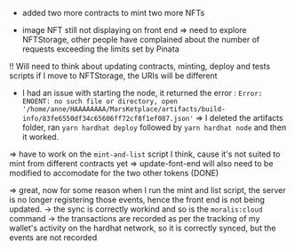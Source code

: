 - added two more contracts to mint two more NFTs

- image NFT still not displaying on front end => need to explore NFTStorage, other people have complained about the number of requests exceeding the limits set by Pinata

!! Will need to think about updating contracts, minting, deploy and tests scripts if I move to NFTStorage, the URIs will be different

- I had an issue with starting the node, it returned the error : `Error: ENOENT: no such file or directory, open '/home/anne/HAAAAAAAA/MarsKetplace/artifacts/build-info/83fe6550df34c65606ff72cf8f1ef087.json'`
  => I deleted the artifacts folder, ran `yarn hardhat deploy` followed by `yarn hardhat node` and then it worked.

=> have to work on the `mint-and-list` script I think, cause it's not suited to mint from different contracts yet
=> update-font-end will also need to be modified to accomodate for the two other tokens (DONE)

=> great, now for some reason when I run the mint and list script, the server is no longer registering those events, hence the front end is not being updated.
-> the sync is correctly workind and so is the `moralis:cloud` command
-> the transactions are recorded as per the tracking of my wallet's activity on the hardhat network, so it is correctly synced, but the events are not recorded
